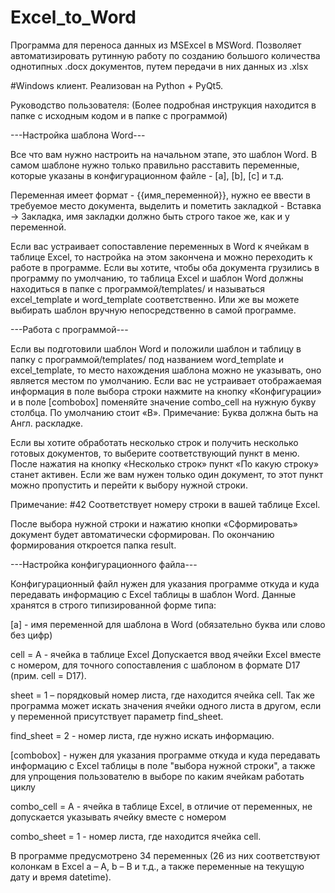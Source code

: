 # Excel_to_Word

Программа для переноса данных из MSExcel в MSWord. Позволяет автоматизировать рутинную работу по созданию большого количества однотипных .docx документов, путем передачи в них данных из .xlsx

#Windows клиент. Реализован на Python + PyQt5.

Руководство пользователя:
(Более подробная инструкция находится в папке с исходным кодом и в папке с программой)

---Настройка шаблона Word---

Все что вам нужно настроить на начальном этапе, это шаблон Word. В самом шаблоне нужно только правильно расставить переменные, которые указаны в конфигурационном файле - [a], [b], [c] и т.д.

Переменная имеет формат - {{имя_переменной}}, нужно ее ввести в требуемое место документа, выделить и пометить закладкой - Вставка -> Закладка, имя закладки должно быть строго такое же, как и у переменной.

Если вас устраивает сопоставление переменных в Word к ячейкам в таблице Excel, то настройка на этом закончена и можно переходить к работе в программе.
Если вы хотите, чтобы оба документа грузились в программу по умолчанию, то таблица Excel и шаблон Word должны находиться в папке с программой/templates/ и называться excel_template и word_template соответственно. Или же вы можете выбирать шаблон вручную непосредственно в самой программе.

---Работа с программой---
 
Если вы подготовили шаблон Word и положили шаблон и таблицу в папку с программой/templates/ под названием word_template и excel_template, то место нахождения шаблона можно не указывать, оно является местом по умолчанию.
Если вас не устраивает отображаемая информация в поле выбора строки нажмите на кнопку «Конфигурации» и в поле [combobox] поменяйте значение combo_cell на нужную букву столбца. По умолчанию стоит «В». Примечание: Буква должна быть на Англ. раскладке.

Если вы хотите обработать несколько строк и получить несколько готовых документов, то выберите соответствующий пункт в меню. После нажатия на кнопку «Несколько строк» пункт «По какую строку» станет активен. Если же вам нужен только один документ, то этот пункт можно пропустить и перейти к выбору нужной строки.

Примечание: #42 Соответствует номеру строки в вашей таблице Excel.

После выбора нужной строки и нажатию кнопки «Сформировать» документ будет автоматически сформирован. По окончанию формирования откроется папка result.

---Настройка конфигурационного файла---

Конфигурационный файл нужен для указания программе откуда и куда передавать информацию с Excel таблицы в шаблон Word.
Данные хранятся в строго типизированной форме типа:

[a] - имя переменной для шаблона в Word (обязательно буква или слово без цифр)

cell = A - ячейка в таблице Excel
Допускается ввод ячейки Excel вместе с номером, для точного сопоставления с шаблоном в формате D17 (прим. cell = D17).

sheet = 1 – порядковый номер листа, где находится ячейка cell.
Так же программа может искать значения ячейки одного листа в другом, если у переменной присутствует параметр find_sheet.

find_sheet = 2 - номер листа, где нужно искать информацию.

[combobox] - нужен для указания программе откуда и куда передавать информацию с Excel таблицы в поле "выбора нужной строки", а также для упрощения пользователю в выборе по каким ячейкам работать циклу

combo_cell = A - ячейка в таблице Excel, в отличие от переменных, не допускается указывать ячейку вместе с номером

combo_sheet = 1 - номер листа, где находится ячейка cell.

В программе предусмотрено 34 переменных (26 из них соответствуют колонкам в Excel a – A, b – B и т.д., а также переменные на текущую дату и время datetime).

